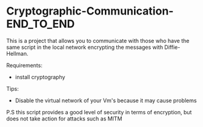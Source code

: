 # Cryptographic-Communication-END_TO_END
This is a project that allows you to communicate with those who have the same script in the local network encrypting the messages with Diffie-Hellman.

Requirements:
- install cryptography

Tips:
- Disable the virtual network of your Vm's because it may cause problems

P.S this script provides a good level of security in terms of encryption, but does not take action for attacks such as MITM
